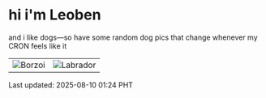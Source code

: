 # hi i'm Leoben

and i like dogs—so have some random dog pics that change whenever my CRON feels like it

|  |  |
|--------|----------|
| ![Borzoi](https://random-dog-vercel.vercel.app/api/random-borzoi?v=1754760292) | ![Labrador](https://random-dog-vercel.vercel.app/api/random-labrador?v=1754760292) |

Last updated: 2025-08-10 01:24 PHT
